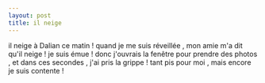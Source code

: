 ```yaml
---
layout: post
title: il neige
---
```


<p>il neige à Dalian ce matin ! quand je me suis réveillée , mon amie m&#39;a dit qu&#39;il neige ! je suis émue ! donc j&#39;ouvrais la fenêtre pour prendre des photos , et dans ces secondes , j&#39;ai pris la grippe ! tant pis pour moi , mais encore je suis contente ! </p>
